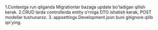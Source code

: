 1.Contextga run qilganda Migrationlar bazaga update bo'ladigan qilish kerak.
2.CRUD larda controllerda entity o'rniga DTO ishatish kerak, POST modellar tushunarsz. 
3. appsettings.Development.json buni gitignore qilib qo'ying.

